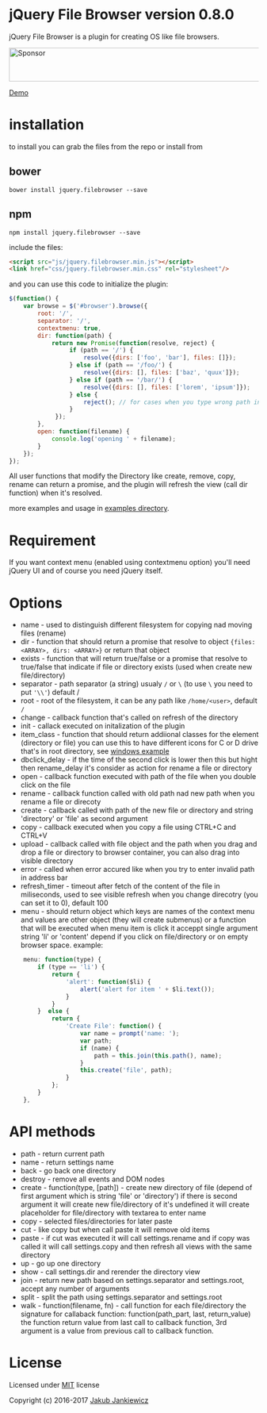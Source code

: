 # jQuery File Browser version 0.8.0

jQuery File Browser is a plugin for creating OS like file browsers.

<a href="https://app.codesponsor.io/link/mm9ExaTRnnyn4TH8MFkSL6zG/jcubic/jquery.filebrowser" rel="nofollow"><img src="https://app.codesponsor.io/embed/mm9ExaTRnnyn4TH8MFkSL6zG/jcubic/jquery.filebrowser.svg" style="width: 888px; height: 68px;" alt="Sponsor" /></a>

[Demo](http://codepen.io/jcubic/pen/aBKYRR)

# installation

to install you can grab the files from the repo or install from

## bower

```
bower install jquery.filebrowser --save
```

## npm

```
npm install jquery.filebrowser --save
```

include the files:

```html
<script src="js/jquery.filebrowser.min.js"></script>
<link href="css/jquery.filebrowser.min.css" rel="stylesheet"/>
```

and you can use this code to initialize the plugin:

```javascript
$(function() {
    var browse = $('#browser').browse({
        root: '/',
        separator: '/',
        contextmenu: true,
        dir: function(path) {
            return new Promise(function(resolve, reject) {
                 if (path == '/') {
                     resolve({dirs: ['foo', 'bar'], files: []});
                 } else if (path == '/foo/') {
                     resolve({dirs: [], files: ['baz', 'quux']});
                 } else if (path == '/bar/') {
                     resolve({dirs: [], files: ['lorem', 'ipsum']});
                 } else {
                     reject(); // for cases when you type wrong path in address bar
                 }
             });
        },
        open: function(filename) {
            console.log('opening ' + filename);
        }
    });
});
```

All user functions that modify the Directory like create, remove, copy, rename can return a promise,
and the plugin will refresh the view (call dir function) when it's resolved.

more examples and usage in [examples directory](https://github.com/jcubic/jquery.filebrowser/tree/master/examples).

# Requirement

If you want context menu (enabled using contextmenu option) you'll need jQuery UI and of course you need jQuery itself.

# Options

* name - used to distinguish different filesystem for copying nad moving files (rename)
* dir - function that should return a promise that resolve to object `{files: <ARRAY>, dirs: <ARRAY>}` or return that object
* exists - function that will return true/false or a promise that resolve to true/false that indicate if file or directory exists (used when create new file/directory)
* separator - path separator (a string) usualy `/` or `\` (to use `\` you need to put `'\\'`) default /
* root - root of the filesystem, it can be any path like `/home/<user>`, default `/`
* change - callback function that's called on refresh of the directory
* init - callack executed on initalization of the plugin
* item_class - function that should return addiional classes for the element (directory or file) you can use this to have different icons for C or D drive that's in root directory, see [windows example](https://github.com/jcubic/jquery.filebrowser/tree/master/examples/windows.html)
* dbclick_delay - if the time of the second click is lower then this but hight then rename_delay it's consider as action for rename a file or directory
* open - callback function executed with path of the file when you double click on the file
* rename - callback function called with old path nad new path when you rename a file or direcoty
* create - callback called with path of the new file or directory and string 'directory' or 'file' as second argument
* copy - callback executed when you copy a file using CTRL+C and CTRL+V
* upload - callback called with file object and the path when you drag and drop a file or directory to browser container, you can also drag into visible directory
* error - called when error accured like when you try to enter invalid path in address bar
* refresh_timer - timeout after fetch of the content of the file in miliseconds, used to see visible refresh when you change direcotry (you can set it to 0), default 100
* menu - should return object which keys are names of the context menu and values are other object (they will create submenus) or a function that will be executed when menu item is click it acceppt single argument string 'li' or 'content' depend if you click on file/directory or on empty browser space. example:

```javascript
    menu: function(type) {
        if (type == 'li') {
            return {
                'alert': function($li) {
                    alert('alert for item ' + $li.text());
                }
            }
        }  else {
            return {
                'Create File': function() {
                    var name = prompt('name: ');
                    var path;
                    if (name) {
                        path = this.join(this.path(), name);
                    }
                    this.create('file', path);
                }
            };
        }
    },
```

# API methods

* path - return current path
* name - return settings name
* back - go back one directory
* destroy - remove all events and DOM nodes
* create - function(type, [path]) - create new directory of file (depend of first argument which is string 'file' or 'directory') if there is second argument it will create new file/directory of it's undefined it will create placeholder for file/directory with textarea to enter name
* copy - selected files/directories for later paste
* cut - like copy but when call paste it will remove old items
* paste - if cut was executed it will call settings.rename and if copy was called it will call settings.copy and then refresh all views with the same directory
* up - go up one directory
* show - call settings.dir and rerender the directory view
* join - return new path based on settings.separator and settings.root, accept any number of arguments
* split - split the path using settings.separator and settings.root
* walk - function(filename, fn) - call function for each file/directory the signature for callaback function: function(path_part, last, return_value) the function return value from last call to callback function, 3rd argument is a value from previous call to callback function.


# License

Licensed under [MIT](http://opensource.org/licenses/MIT) license

Copyright (c) 2016-2017 [Jakub Jankiewicz](http://jcubic.pl/me)
